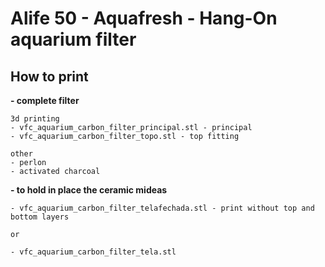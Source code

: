 # Alife 50 - Aquafresh - Hang-On aquarium filter


## How to print

**- complete filter**
```
3d printing
- vfc_aquarium_carbon_filter_principal.stl - principal
- vfc_aquarium_carbon_filter_topo.stl - top fitting

other
- perlon
- activated charcoal
```

**- to hold in place the ceramic mideas**
```
- vfc_aquarium_carbon_filter_telafechada.stl - print without top and bottom layers

or

- vfc_aquarium_carbon_filter_tela.stl
```
